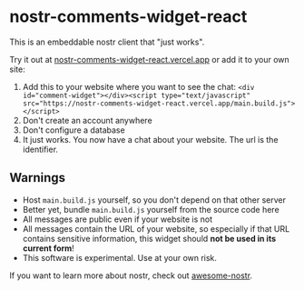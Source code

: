 # nostr-comments-widget-react

This is an embeddable nostr client that "just works".

Try it out at [nostr-comments-widget-react.vercel.app](https://nostr-comments-widget-react.vercel.app/) or add it to your own site:

1. Add this to your website where you want to see the chat: `<div id="comment-widget"></div><script type="text/javascript" src="https://nostr-comments-widget-react.vercel.app/main.build.js"></script>`
2. Don't create an account anywhere
3. Don't configure a database
4. It just works. You now have a chat about your website. The url is the identifier.

## Warnings

* Host `main.build.js` yourself, so you don't depend on that other server
* Better yet, bundle `main.build.js` yourself from the source code here
* All messages are public even if your website is not
* All messages contain the URL of your website, so especially if that URL contains sensitive information, this widget should **not be used in its current form**!
* This software is experimental. Use at your own risk.

If you want to learn more about nostr, check out [awesome-nostr](https://github.com/aljazceru/awesome-nostr).
